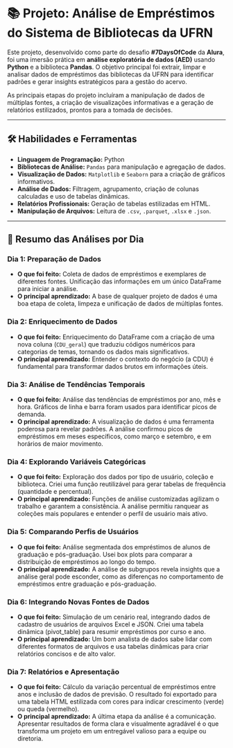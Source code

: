 # 📚 Projeto: Análise de Empréstimos do Sistema de Bibliotecas da UFRN

Este projeto, desenvolvido como parte do desafio **#7DaysOfCode** da **Alura**, foi uma imersão prática em **análise exploratória de dados (AED)** usando **Python** e a biblioteca **Pandas**. O objetivo principal foi extrair, limpar e analisar dados de empréstimos das bibliotecas da UFRN para identificar padrões e gerar insights estratégicos para a gestão do acervo.

As principais etapas do projeto incluíram a manipulação de dados de múltiplas fontes, a criação de visualizações informativas e a geração de relatórios estilizados, prontos para a tomada de decisões.

---

## 🛠️ Habilidades e Ferramentas

* **Linguagem de Programação:** Python
* **Bibliotecas de Análise:** `Pandas` para manipulação e agregação de dados.
* **Visualização de Dados:** `Matplotlib` e `Seaborn` para a criação de gráficos informativos.
* **Análise de Dados:** Filtragem, agrupamento, criação de colunas calculadas e uso de tabelas dinâmicas.
* **Relatórios Profissionais:** Geração de tabelas estilizadas em HTML.
* **Manipulação de Arquivos:** Leitura de `.csv`, `.parquet`, `.xlsx` e `.json`.

---

## 🚀 Resumo das Análises por Dia

### Dia 1: Preparação de Dados
* **O que foi feito:** Coleta de dados de empréstimos e exemplares de diferentes fontes. Unificação das informações em um único DataFrame para iniciar a análise.
* **O principal aprendizado:** A base de qualquer projeto de dados é uma boa etapa de coleta, limpeza e unificação de dados de múltiplas fontes.

### Dia 2: Enriquecimento de Dados
* **O que foi feito:** Enriquecimento do DataFrame com a criação de uma nova coluna (`CDU_geral`) que traduziu códigos numéricos para categorias de temas, tornando os dados mais significativos.
* **O principal aprendizado:** Entender o contexto do negócio (a CDU) é fundamental para transformar dados brutos em informações úteis.

### Dia 3: Análise de Tendências Temporais
* **O que foi feito:** Análise das tendências de empréstimos por ano, mês e hora. Gráficos de linha e barra foram usados para identificar picos de demanda.
* **O principal aprendizado:** A visualização de dados é uma ferramenta poderosa para revelar padrões. A análise confirmou picos de empréstimos em meses específicos, como março e setembro, e em horários de maior movimento.

### Dia 4: Explorando Variáveis Categóricas
* **O que foi feito:** Exploração dos dados por tipo de usuário, coleção e biblioteca. Criei uma função reutilizável para gerar tabelas de frequência (quantidade e percentual).
* **O principal aprendizado:** Funções de análise customizadas agilizam o trabalho e garantem a consistência. A análise permitiu ranquear as coleções mais populares e entender o perfil de usuário mais ativo.

### Dia 5: Comparando Perfis de Usuários
* **O que foi feito:** Análise segmentada dos empréstimos de alunos de graduação e pós-graduação. Usei box plots para comparar a distribuição de empréstimos ao longo do tempo.
* **O principal aprendizado:** A análise de subgrupos revela insights que a análise geral pode esconder, como as diferenças no comportamento de empréstimos entre graduação e pós-graduação.

### Dia 6: Integrando Novas Fontes de Dados
* **O que foi feito:** Simulação de um cenário real, integrando dados de cadastro de usuários de arquivos Excel e JSON. Criei uma tabela dinâmica (pivot_table) para resumir empréstimos por curso e ano.
* **O principal aprendizado:** Um bom analista de dados sabe lidar com diferentes formatos de arquivos e usa tabelas dinâmicas para criar relatórios concisos e de alto valor.

### Dia 7: Relatórios e Apresentação
* **O que foi feito:** Cálculo da variação percentual de empréstimos entre anos e inclusão de dados de previsão. O resultado foi exportado para uma tabela HTML estilizada com cores para indicar crescimento (verde) ou queda (vermelho).
* **O principal aprendizado:** A última etapa da análise é a comunicação. Apresentar resultados de forma clara e visualmente agradável é o que transforma um projeto em um entregável valioso para a equipe ou diretoria.